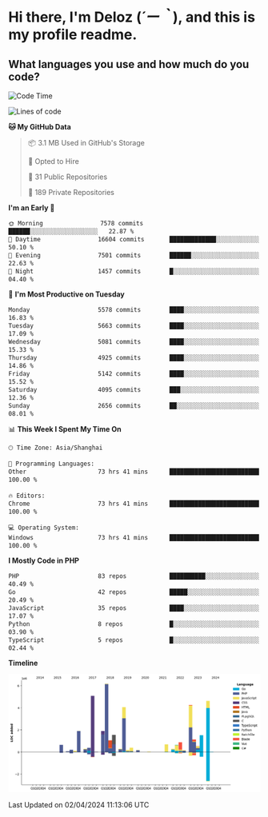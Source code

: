 # **Hi there, I'm Deloz (*´ー｀*), and this is my profile readme.**

## **What languages you use and how much do you code?**

<!--START_SECTION:waka-->
![Code Time](http://img.shields.io/badge/Code%20Time-3%2C661%20hrs%202%20mins-blue)

![Lines of code](https://img.shields.io/badge/From%20Hello%20World%20I%27ve%20Written-39.1%20million%20lines%20of%20code-blue)

**🐱 My GitHub Data** 

> 📦 3.1 MB Used in GitHub's Storage 
 > 
> 💼 Opted to Hire
 > 
> 📜 31 Public Repositories 
 > 
> 🔑 189 Private Repositories 
 > 
**I'm an Early 🐤** 

```text
🌞 Morning                7578 commits        ██████░░░░░░░░░░░░░░░░░░░   22.87 % 
🌆 Daytime                16604 commits       █████████████░░░░░░░░░░░░   50.10 % 
🌃 Evening                7501 commits        ██████░░░░░░░░░░░░░░░░░░░   22.63 % 
🌙 Night                  1457 commits        █░░░░░░░░░░░░░░░░░░░░░░░░   04.40 % 
```
📅 **I'm Most Productive on Tuesday** 

```text
Monday                   5578 commits        ████░░░░░░░░░░░░░░░░░░░░░   16.83 % 
Tuesday                  5663 commits        ████░░░░░░░░░░░░░░░░░░░░░   17.09 % 
Wednesday                5081 commits        ████░░░░░░░░░░░░░░░░░░░░░   15.33 % 
Thursday                 4925 commits        ████░░░░░░░░░░░░░░░░░░░░░   14.86 % 
Friday                   5142 commits        ████░░░░░░░░░░░░░░░░░░░░░   15.52 % 
Saturday                 4095 commits        ███░░░░░░░░░░░░░░░░░░░░░░   12.36 % 
Sunday                   2656 commits        ██░░░░░░░░░░░░░░░░░░░░░░░   08.01 % 
```


📊 **This Week I Spent My Time On** 

```text
🕑︎ Time Zone: Asia/Shanghai

💬 Programming Languages: 
Other                    73 hrs 41 mins      █████████████████████████   100.00 % 

🔥 Editors: 
Chrome                   73 hrs 41 mins      █████████████████████████   100.00 % 

💻 Operating System: 
Windows                  73 hrs 41 mins      █████████████████████████   100.00 % 
```

**I Mostly Code in PHP** 

```text
PHP                      83 repos            ██████████░░░░░░░░░░░░░░░   40.49 % 
Go                       42 repos            █████░░░░░░░░░░░░░░░░░░░░   20.49 % 
JavaScript               35 repos            ████░░░░░░░░░░░░░░░░░░░░░   17.07 % 
Python                   8 repos             █░░░░░░░░░░░░░░░░░░░░░░░░   03.90 % 
TypeScript               5 repos             █░░░░░░░░░░░░░░░░░░░░░░░░   02.44 % 
```



**Timeline**

![Lines of Code chart](https://raw.githubusercontent.com/deloz/deloz/main/assets/bar_graph.png)


 Last Updated on 02/04/2024 11:13:06 UTC
<!--END_SECTION:waka-->
